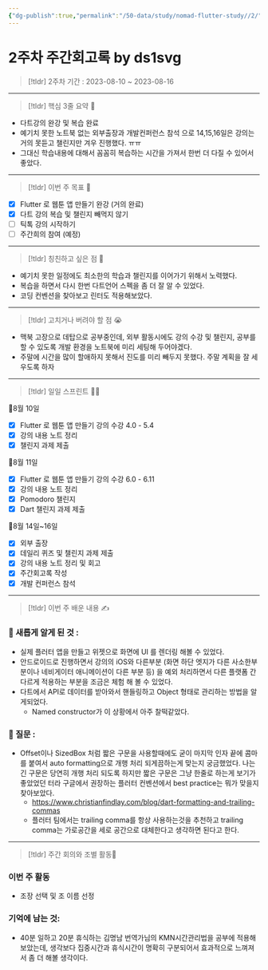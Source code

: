```yaml
---
{"dg-publish":true,"permalink":"/50-data/study/nomad-flutter-study//2/"}
---
```


# 2주차 주간회고록 by ds1svg

> [!tldr] 2주차
> 기간 : 2023-08-10 ~ 2023-08-16

---

> [!tldr]  핵심 3줄 요약 💖
- 다트강의 완강 및 복습 완료
- 예기치 못한 노트북 없는 외부출장과 개발컨퍼런스 참석 으로 14,15,16일은 강의는 거의 못듣고 챌린지만 겨우 진행했다. ㅠㅠ
- 그대신 학습내용에 대해서 꼼꼼히 복습하는 시간을 가져서 한번 더 다질 수 있어서 좋았다.

---

> [!tldr]  이번 주 목표 🎯
- [x] Flutter 로 웹툰 앱 만들기 완강  (거의 완료)
- [x] 다트 강의 복습 및 챌린지 빼먹지 않기
- [ ] 틱톡 강의 시작하기
- [ ] 주간희의 참여 (예정)

---

> [!tldr] 칭친하고 싶은 점 👏
- 예기치 못한 일정에도 최소한의 학습과 챌린지를 이어가기 위해서 노력했다.
- 복습을 하면서 다시 한번 다트언어 스펙을 좀 더 잘 알 수 있었다.
- 코딩 컨벤션을 찾아보고 린터도 적용해보았다.

---

> [!tldr] 고치거나 버려야 할 점 😭
- 맥북 고장으로 데탑으로 공부중인데, 외부 활동시에도 강의 수강 및 챌린지, 공부를 할 수 있도록 개발 환경을 노트북에 미리 세팅해 두어야겠다.
- 주말에 시간을 많이 할애하지 못해서 진도를 미리 빼두지 못했다. 주말 계획을 잘 세우도록 하자

---

> [!tldr] 일일 스프린트 🏃‍♀

🔽8월 10일
- [x] Flutter 로 웹툰 앱 만들기 강의 수강 4.0 - 5.4
- [x] 강의 내용 노트 정리
- [x] 챌린지 과제 제출

🔽8월 11일
- [x] Flutter 로 웹툰 앱 만들기 강의 수강 6.0 - 6.11
- [x] 강의 내용 노트 정리
- [x] Pomodoro 챌린지
- [x] Dart 챌린지 과제 제출

🔽8월 14일~16일
- [x] 외부 출장
- [x] 데일리 퀴즈 및 챌린지 과제 제출
- [x] 강의 내용 노트 정리 및 회고
- [x] 주간회고록 작성
- [x] 개발 컨퍼런스 참석

---

> [!tldr]  이번 주 배운 내용 ✍️

### 🤩 새롭게 알게 된 것 :
- 실제 플러터 앱을 만들고 위젯으로 화면에 UI 를 렌더링 해볼 수 있었다.
- 안드로이드로 진행하면서 강의의 iOS와 다른부분 (화면 하단 엣지가 다른 사소한부분이나 네비게이터 애니메이션이 다른 부분 등) 을 예외 처리하면서 다른 플랫폼 간 다르게 적용하는 부분을 조금은 체험 해 볼 수 있었다. 
- 다트에서 API로 데이터를 받아와서 핸들링하고 Object 형태로 관리하는 방법을 알게되었다.
	- Named constructor가 이 상황에서 아주 찰떡같았다.

### 🤔 질문 :
- Offset이나 SizedBox 처럼 짧은 구문을 사용할때에도 굳이 마지막 인자 끝에 콤마를 붙여서 auto formatting으로 개행 처리 되게끔하는게 맞는지 궁금했었다.  나는 긴 구문은 당연히 개행 처리 되도록 하지만 짧은 구문은 그냥 한줄로 하는게 보기가 좋았었던 터라 구글에서 권장하는 플러터 컨벤션에서 best practice는 뭐가 맞을지 찾아보았다.
	- https://www.christianfindlay.com/blog/dart-formatting-and-trailing-commas
	- 플러터 팀에서는 trailing comma를 항상 사용하는것을 추천하고 trailing comma는 가로공간을 세로 공간으로 대체한다고 생각하면 된다고 한다.
---

> [!tldr] 주간 회의와 조별 활동💖

### 이번 주 활동
- 조장 선택 및 조 이름 선정

### 기억에 남는 것:
- 40분 일하고 20분 휴식하는 김명남 번역가님의 KMN시간관리법을 공부에 적용해 보았는데, 생각보다 집중시간과 휴식시간이 명확히 구분되어서 효과적으로 느껴져서 좀 더 해볼 생각이다.

